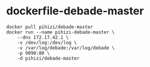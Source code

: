 dockerfile-debade-master
========================

    docker pull pihizi/debade-master
    docker run --name pihizi-debade-master \
        --dns 172.17.42.1 \
        -v /dev/log:/dev/log \
        -v /var/log/debade:/var/log/debade \
        -p 9090:80 \
        -d pihizi/debade-master
